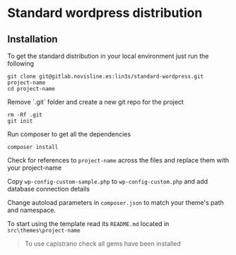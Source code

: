 Standard wordpress distribution
===============================

Installation
------------

To get the standard distribution in your local environment just run the following

    git clone git@gitlab.novisline.es:lin3s/standard-wordpress.git project-name
    cd project-name
    
Remove ´.git´ folder and create a new git repo for the project

    rm -Rf .git
    git init
    
Run composer to get all the dependencies

    composer install
    
Check for references to `project-name` across the files and replace them with your project-name

Copy `wp-config-custom-sample.php` to `wp-config-custom.php` and add database connection details

Change autoload parameters in `composer.json` to match your theme's path and namespace.

To start using the template read its `README.md` located in `src\themes\project-name`

> To use capistrano check all gems have been installed
